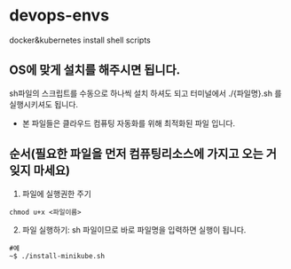 # devops-envs
docker&amp;kubernetes install shell scripts

## OS에 맞게 설치를 해주시면 됩니다.
sh파일의 스크립트를 수동으로 하나씩 설치 하셔도 되고 터미널에서 ./{파일명}.sh 를 실행시키셔도 됩니다. 

- 본 파일들은 클라우드 컴퓨팅 자동화를 위해 최적화된 파일 입니다. 

## 순서(필요한 파일을 먼저 컴퓨팅리소스에 가지고 오는 거 잊지 마세요)
1. 파일에 실행권한 주기
```shell
chmod u+x <파일이름>
```
2. 파일 실행하기: sh 파일이므로 바로 파일명을 입력하면 실행이 됩니다.
```shell
#예
~$ ./install-minikube.sh
```
